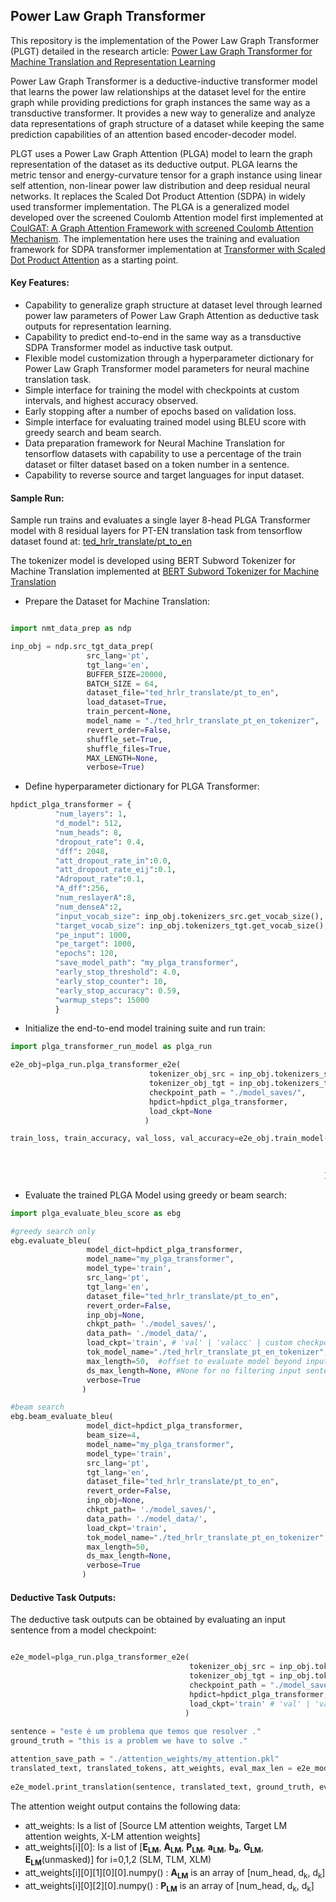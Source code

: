 ## Power Law Graph Transformer

This repository is the implementation of the Power Law Graph Transformer (PLGT) detailed in the research article: [Power Law Graph Transformer for Machine Translation and Representation Learning](https://arxiv.org/abs/2107.02039)

Power Law Graph Transformer is a deductive-inductive transformer model that learns the power law relationships at the dataset level for the entire graph while providing predictions for graph instances the same way as a transductive transformer. It provides a new way to generalize and analyze data representations of graph structure of a dataset while keeping the same prediction capabilities of an attention based encoder-decoder model. 

PLGT uses a Power Law Graph Attention (PLGA) model to learn the graph representation of the dataset as its deductive output. PLGA learns the metric tensor and energy-curvature tensor for a graph instance using linear self attention, non-linear power law distribution and deep residual neural networks. It replaces the Scaled Dot Product Attention (SDPA) in widely used transformer implementation. The PLGA is a generalized model developed over the screened Coulomb Attention model first implemented at [CoulGAT: A Graph Attention Framework with screened Coulomb Attention Mechanism](https://github.com/burcgokden/CoulGAT-Graph-Attention-Interpretability). The implementation here uses the training and evaluation framework for SDPA transformer implementation at [Transformer with Scaled Dot Product Attention](https://github.com/burcgokden/SDPA-Transformer-Wrapper) as a starting point.

#### Key Features:

- Capability to generalize graph structure at dataset level through learned power law parameters  of Power Law Graph Attention as deductive task outputs for representation learning.
- Capability to predict end-to-end in the same way as a transductive SDPA Transformer model as inductive task output.
- Flexible model customization through a hyperparameter dictionary for Power Law Graph Transformer model parameters for neural machine translation task.
- Simple interface for training the model with checkpoints at custom intervals, and highest accuracy observed.
- Early stopping after a number of epochs based on validation loss.
- Simple interface for evaluating trained model using BLEU score with greedy search and beam search.
- Data preparation framework for Neural Machine Translation for tensorflow datasets with capability to use a percentage of the train dataset or filter dataset based on a token  number in a sentence. 
- Capability to reverse source and target languages for input dataset.

#### Sample Run:

Sample run trains and evaluates a single layer 8-head PLGA Transformer model with 8 residual layers for PT-EN translation task from tensorflow dataset found at: [ted_hrlr_translate/pt_to_en](https://www.tensorflow.org/datasets/catalog/ted_hrlr_translate#ted_hrlr_translatept_to_en)

The tokenizer model is developed using BERT Subword Tokenizer for Machine Translation implemented at [BERT Subword Tokenizer for Machine Translation](https://github.com/burcgokden/BERT-Subword-Tokenizer-Wrapper)

- Prepare the Dataset for Machine Translation:

```python

import nmt_data_prep as ndp

inp_obj = ndp.src_tgt_data_prep(
                 src_lang='pt',
                 tgt_lang='en',
                 BUFFER_SIZE=20000,
                 BATCH_SIZE = 64,
                 dataset_file="ted_hrlr_translate/pt_to_en",
                 load_dataset=True,
                 train_percent=None,
                 model_name = "./ted_hrlr_translate_pt_en_tokenizer",
                 revert_order=False,
                 shuffle_set=True,
                 shuffle_files=True,
                 MAX_LENGTH=None, 
                 verbose=True)
```

- Define hyperparameter dictionary for PLGA Transformer:

```python
hpdict_plga_transformer = {
          "num_layers": 1,
          "d_model": 512,
          "num_heads": 8,
          "dropout_rate": 0.4,
          "dff": 2048,
          "att_dropout_rate_in":0.0,
          "att_dropout_rate_eij":0.1,                                                      
          "Adropout_rate":0.1,
          "A_dff":256,
          "num_reslayerA":8,
          "num_denseA":2,
          "input_vocab_size": inp_obj.tokenizers_src.get_vocab_size(), 
          "target_vocab_size": inp_obj.tokenizers_tgt.get_vocab_size(),
          "pe_input": 1000,
          "pe_target": 1000,
          "epochs": 120,
          "save_model_path": "my_plga_transformer",       
          "early_stop_threshold": 4.0,
          "early_stop_counter": 10,
          "early_stop_accuracy": 0.59,                                                                              
          "warmup_steps": 15000                                                                            
          }
```
- Initialize the end-to-end model training suite and run train:

```python
import plga_transformer_run_model as plga_run

e2e_obj=plga_run.plga_transformer_e2e(
                               tokenizer_obj_src = inp_obj.tokenizers_src,
                               tokenizer_obj_tgt = inp_obj.tokenizers_tgt,
                               checkpoint_path = "./model_saves/",
                               hpdict=hpdict_plga_transformer,
                               load_ckpt=None
                              )

train_loss, train_accuracy, val_loss, val_accuracy=e2e_obj.train_model(
                                                                       inp_obj.train_batches, 
                                                                       inp_obj.val_batches,
                                                                       chkpt_epochs=[40, 60, 70, 80, 90, 100, 110, 120]
                                                                      )

```

- Evaluate the trained PLGA Model using greedy or beam search:
```python
import plga_evaluate_bleu_score as ebg

#greedy search only
ebg.evaluate_bleu(
                 model_dict=hpdict_plga_transformer,
                 model_name="my_plga_transformer",
                 model_type='train',
                 src_lang='pt',
                 tgt_lang='en',
                 dataset_file="ted_hrlr_translate/pt_to_en",
                 revert_order=False,
                 inp_obj=None,
                 chkpt_path= './model_saves/',
                 data_path= './model_data/',              
                 load_ckpt='train', # 'val' | 'valacc' | custom checkpoint path
                 tok_model_name="./ted_hrlr_translate_pt_en_tokenizer",
                 max_length=50,  #offset to evaluate model beyond input sentence length
                 ds_max_length=None, #None for no filtering input sentence length
                 verbose=True
                )

#beam search
ebg.beam_evaluate_bleu(
                 model_dict=hpdict_plga_transformer,
                 beam_size=4,
                 model_name="my_plga_transformer",
                 model_type='train',
                 src_lang='pt',
                 tgt_lang='en',
                 dataset_file="ted_hrlr_translate/pt_to_en",
                 revert_order=False,
                 inp_obj=None,
                 chkpt_path= './model_saves/',
                 data_path= './model_data/',              
                 load_ckpt='train',
                 tok_model_name="./ted_hrlr_translate_pt_en_tokenizer",
                 max_length=50,
                 ds_max_length=None,
                 verbose=True
                )

```
#### Deductive Task Outputs:

The deductive task outputs can be obtained by evaluating an input sentence from a model checkpoint:

```python

e2e_model=plga_run.plga_transformer_e2e(
                                        tokenizer_obj_src = inp_obj.tokenizers_src,
                                        tokenizer_obj_tgt = inp_obj.tokenizers_tgt,
                                        checkpoint_path = "./model_saves/",
                                        hpdict=hpdict_plga_transformer,
                                        load_ckpt='train' # 'val' | 'valacc' | custom checkpoint path
                                       )
                                       
sentence = "este é um problema que temos que resolver ."
ground_truth = "this is a problem we have to solve ."

attention_save_path = "./attention_weights/my_attention.pkl"
translated_text, translated_tokens, att_weights, eval_max_len = e2e_model.evaluate(sentence, max_length=50,
                                                                                  save_att=attention_save_path)
e2e_model.print_translation(sentence, translated_text, ground_truth, eval_max_len)


```

The attention weight output contains the following data:

- att_weights: Is a list of [Source LM attention weights, Target LM attention weights, X-LM attention weights]
- att_weights[i][0]: Is a list of [**E<sub>LM</sub>**, **A<sub>LM</sub>**, **P<sub>LM</sub>**, **a<sub>LM</sub>**, **b<sub>a</sub>**, **G<sub>LM</sub>**, **E<sub>LM</sub>**(unmasked)] for i=0,1,2 (SLM, TLM, XLM)
- att_weights[i][0][1][0][0].numpy() : **A<sub>LM</sub>** is an array of [num_head, d<sub>k</sub>, d<sub>k</sub>]
- att_weights[i][0][2][0].numpy() : **P<sub>LM</sub>** is an array of [num_head, d<sub>k</sub>, d<sub>k</sub>]



